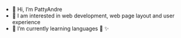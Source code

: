 - 👋 Hi, I’m PattyAndre
- 👀 I am interested in web development, web page layout and user experience
- 🌱 I’m currently learning languages 💞️ ✨

